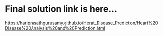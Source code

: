 # Final solution link is here...

https://hariprasathgurusamy.github.io/Herat_Disease_Prediction/Heart%20Disease%20Analysis%20and%20Prediction.html
